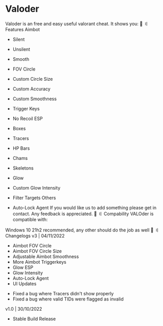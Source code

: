 # Valoder
Valoder is an free and easy useful valorant cheat. It shows you:
🌌 〢 Features
Aimbot

- Silent
- Unsilent
- Smooth
- FOV Circle
- Custom Circle Size
- Custom Accuracy 
- Custom Smoothness
- Trigger Keys
- No Recoil
ESP

- Boxes
- Tracers
- HP Bars
- Chams
- Skeletons
- Glow
- Custom Glow Intensity
- Filter Targets
Others

- Auto-Lock Agent
If you would like us to add something please get in contact. Any feedback is appreciated.
📎 〢 Compability
VALOder is compatible with:

Windows 10 21h2 recommended, any other should do the job as well
🌟 〢 Changelogs
v3 | 04/11/2022
+ Aimbot FOV Circle 
+ Aimbot FOV Circle Size
+ Adjustable Aimbot Smoothness 
+ More Aimbot Triggerkeys
+ Glow ESP
+ Glow Intensity 
+ Auto-Lock Agent
+ UI Updates
- Fixed a bug where Tracers didn't show properly
- Fixed a bug where valid TIDs were flagged as invalid 

v1.0 | 30/10/2022
+ Stable Build Release

